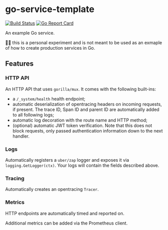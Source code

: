 # go-service-template 

[![Build Status](https://travis-ci.com/sircelsius/go-service-template.svg?branch=master)](https://travis-ci.com/sircelsius/go-service-template) [![Go Report Card](https://goreportcard.com/badge/github.com/sircelsius/go-service-template)](https://goreportcard.com/report/github.com/sircelsius/go-service-template)

An example Go service.

:construction_worker_woman: this is a personal experiment and is not meant to be used as an exmaple of how to create production services in Go.

## Features

### HTTP API

An HTTP API that uses `gorilla/mux`. It comes with the following built-ins:

  - a `/_system/health` health endpoint;
  - automatic deserialization of opentracing headers on incoming requests, if present. The trace ID, Span ID and parent ID are automatically added to all following logs;
  - automatic log decoration with the route name and HTTP method;
  - (optional) automatic JWT token verification. Note that this does not block requests, only passed authentication information down to the next handler.
  
### Logs

Automatically registers a `uber/zap` logger and exposes it via `logging.GetLogger(ctx)`. Your logs will contain the fields described above.

### Tracing

Automatically creates an opentracing `Tracer`.

### Metrics

HTTP endpoints are automatically timed and reported on.

Additional metrics can be added via the Prometheus client.

